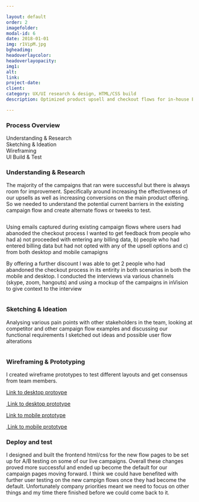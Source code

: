 ```yaml
---

layout: default
order: 2
imagefolder:
modal-id: 6
date: 2018-01-01
img: r1VipM.jpg
bgheadimg: 
headoverlaycolor: 
headoverlayopacity: 
img1:
alt: 
link: 
project-date: 
client: 
category: UX/UI research & design, HTML/CSS build
description: Optimized product upsell and checkout flows for in-house Ecommerce platform (Prime) campaign sites.

---
```


<div class="row  justify-content-center mt-4">
	<div class="col-sm-10 col-lg-8">
        <h3 class="mb-5">Process Overview</h3>
    </div>
    <div class="row justify-content-center mb-5">
        <div class="col-7 col-lg mb-2 m-md-2 p-3 bg-light d-flex justify-content-center align-items-center">
            <div class="text-uppercase font-weight-bold">Understanding & Research</div>
        </div>
        <div class="col-7 col-lg mb-2 m-md-2 p-3 bg-light d-flex justify-content-center align-items-center">
            <div class="text-uppercase font-weight-bold">Sketching & Ideation</div>
        </div>
        <div class="col-7 col-lg mb-2 m-md-2 p-3 bg-light d-flex justify-content-center align-items-center">
            <div class="text-uppercase font-weight-bold">Wireframing</div>
        </div>
        <div class="col-7 col-lg mb-2 m-md-2 p-3 bg-light  d-flex justify-content-center align-items-center">
            <div class="text-uppercase font-weight-bold">UI Build & Test</div>
        </div>
    </div>
	<div class="col-sm-10 col-lg-8">
		<h3 class="my-5">Understanding & Research</h3>
		<p>The majority of the campaigns that ran were successful but there is always room for improvement. Specifically around increasing the effectiveness of our upsells as well as increasing conversions on the main product offering. So we needed to understand the potential current barriers in the existing campaign flow and create alternate flows or tweeks to test.</p>
	</div>
    <div class="row py-5">
        <div class="col-md-3 px-1"><img src="assets/img/portfolio/er1.jpg" alt="" class="img-fluid"></div>
        <div class="col-md-3 px-1"><img src="assets/img/portfolio/er2.jpg" alt="" class="img-fluid"></div>
        <div class="col-md-3 px-1"><img src="assets/img/portfolio/er3.jpg" alt="" class="img-fluid"></div>
        <div class="col-md-3 px-1"><img src="assets/img/portfolio/er4.jpg" alt="" class="img-fluid"></div>
    </div>
    <div class="col-lg-10 p-4"><img src="assets/img/portfolio/prime-campain-ux-flow.jpg" alt="" class="img-fluid"></div>
    <div class="col-sm-10 col-lg-8 mt-4">
		<p>Using emails captured during existing campaign flows where users had abanoded the checkout process I wanted to get feedback from people who had  a) not proceeded with entering any billing data, b) people who had entered billing data but had not opted with any of the upsell options and c) from both desktop and mobile camapigns</p>
		<p class="mb-4">By offering a further discount I was able to get 2 people who had abandoned the checkout process in its entirity in both scenarios in both the mobile and desktop. I conducted the interviews via various channels (skype, zoom, hangouts) and using a mockup of the campaigns in inVision to give context to the interview</p>
	</div>
    <div class="row">
        <div class="col-sm-6">
            <img src="assets/img/portfolio/prime-campaign-d-ujourney.jpg" class="img-fluid m-0" alt="">
        </div>
        <div class="col-sm-6">
            <img src="assets/img/portfolio/prime-campaign-m-ujourney.jpg" class="img-fluid m-0" alt="">
        </div>
    </div>
    <div class="col-sm-10 col-lg-8">
		<h3 class="my-5">Sketching & Ideation</h3>
		<p>Analysing various pain points with other stakeholders in the team, looking at competitor and other campaign flow examples and discussing our functional requirements I sketched out ideas and possible user flow alterations</p>
	</div>
	<div class="col-sm-10 col-lg-8">
		<img src="assets/img/portfolio/prime-campaign-sketches1.jpg" class="img-fluid m-0" alt="">
	</div>
	<div class="col-sm-10 col-lg-8">
		<h3 class="my-5">Wireframing & Prototyping</h3>
        <p class="mb-4">I created wireframe prototypes to test different layouts and get consensus from team members. </p>
	</div>
    <div id="portfolio" class="row">
        <div class="portfolio-item col-sm-6">
            <a href="https://www.figma.com/proto/PWhVn2kuGNt6Irp2bXldu0/Prime-campaign-wireframe-desktop?node-id=0%3A7241&scaling=min-zoom" class="portfolio-link mb-3"  target="_blank">
                <div class="caption">
                    <div class="caption-content">
                        <i class="fas fa-search-plus fa-3x"></i>
                        <p>Link to desktop protoype</p>
                    </div>
                </div>
                <img src="assets/img/portfolio/prime-campaignckout-wireProto-dtop.jpg" class="img-fluid m-0" alt="">
            </a>
            <a href="https://www.figma.com/proto/PWhVn2kuGNt6Irp2bXldu0/Prime-campaign-wireframe-desktop?node-id=0%3A7241&scaling=min-zoom" class="text-brand-blue mb-5" target="_blank"><u>Link to desktop prototype</u></a>
        </div>
        <div class="portfolio-item col-sm-6">
            <a href="https://www.figma.com/proto/npl0xwpmRgAZzRW5S2GItw/Prime-campaign-wireframe-mobile?scaling=scale-down&node-id=0%3A7241" class="portfolio-link mb-3" target="_blank">
                <div class="caption">
                    <div class="caption-content">
                        <i class="fas fa-search-plus fa-3x"></i>
                        <p>Link to mobile prototype</p>
                    </div>
                </div>
                <img src="assets/img/portfolio/prime-campaignckout-wireProto-m.jpg" class="img-fluid m-0" alt="">
            </a>
            <a href="https://www.figma.com/proto/npl0xwpmRgAZzRW5S2GItw/Prime-campaign-wireframe-mobile?scaling=scale-down&node-id=0%3A7241" class="text-brand-blue" target="_blank"><u>Link to mobile prototype</u></a>
        </div>
    </div>
	<div class="col-sm-10 col-lg-8">
		<h3 class="my-5">Deploy and test</h3>
		<p>I designed and built the frontend html/css for the new flow pages to be set up for A/B testing on some of our live campaigns. Overall these changes proved more successful and ended up become the default for our campaign pages moving forward. I think we could have benefited with further user testing on the new campign flows once they had become the default. Unfortunately company priorities meant we need to focus on other things and my time there finished before we could come back to it.</p>
	</div>
    <div class="col-lg-6">
        <img src="assets/img/portfolio/r1Vipss1.jpg" alt="" class="img-fluid">
    </div>
    <div class="col-lg-6">
        <img src="assets/img/portfolio/r1Vipss2.jpg" alt="" class="img-fluid">
    </div>
</div>